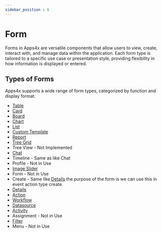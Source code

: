 ```yaml
---
sidebar_position : 6
---
```


# Form

Forms in Apps4x are versatile components that allow users to view, create, interact with, and manage data within the application. Each form type is tailored to a specific use case or presentation style, providing flexibility in how information is displayed or entered.

## Types of Forms

Apps4x supports a wide range of form types, categorized by function and display format:

  - [Table](../../docs/Form%20Types/Table.md)
  - [Card](../../docs/Form%20Types/Card.md)
  - [Board](../../docs/Form%20Types/Board.md)
  - [Chart](../../docs/Form%20Types/Chart.md)
  - [List](../../docs/Form%20Types/List.md)
  - [Custom Template](../../docs/Form%20Types/Custom%20Template.md)
  - [Report](../../docs/Form%20Types/Report.md)
  - [Tree Grid](../../docs/Form%20Types/Tree%20Grid.md)
  - Tree View - Not Implemented
  - [Chat](../../docs/Form%20Types/Chat.md)
  - Timeline - Same as like Chat
  - Profile - Not in Use
  - [Image Slider](../../docs/Form%20Types/Image%20Slider.md)
  - Form - Not in Use
  - Create - Same like [Details](../../docs/Form%20Types/Details.md) the purpose of the form is we can use this in event action type create.
  - [Details](../../docs/Form%20Types/Details.md)
  - [Action](../../docs/Form%20Types/Action.md)
  - [Workflow](../../docs/Form%20Types/Workflow.md)
  - [Datasource](../../docs/Form%20Types/DataSource/DataSource.md)
  - [Activity](../../docs/Form%20Types/Activity.md)
  - Assignment - Not in Use
  - [Filter](../../docs/Form%20Types/Filter.md)
  - Menu - Not in Use